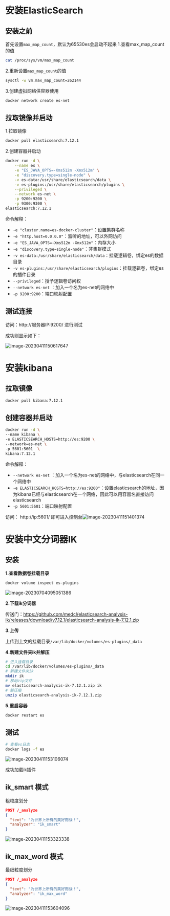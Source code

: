 # 安装ElasticSearch

## 安装之前

首先设置`max_map_count`，默认为65530es会启动不起来
1.查看max_map_count的值

```sh
cat /proc/sys/vm/max_map_count
```

2.重新设置`max_map_count`的值

```sh
sysctl -w vm.max_map_count=262144
```

3.创建虚拟网络供容器使用

```sh
docker network create es-net
```

## 拉取镜像并启动

1.拉取镜像

```sh
docker pull elasticsearch:7.12.1
```

2.创建容器并启动

```sh
docker run -d \
    --name es \
    -e "ES_JAVA_OPTS=-Xms512m -Xmx512m" \
    -e "discovery.type=single-node" \
    -v es-data:/usr/share/elasticsearch/data \
    -v es-plugins:/usr/share/elasticsearch/plugins \
    --privileged \
    --network es-net \
    -p 9200:9200 \
    -p 9300:9300 \
elasticsearch:7.12.1
```

命令解释：

- `-e "cluster.name=es-docker-cluster"`：设置集群名称
- `-e "http.host=0.0.0.0"`：监听的地址，可以外网访问
- `-e "ES_JAVA_OPTS=-Xms512m -Xmx512m"`：内存大小
- `-e "discovery.type=single-node"`：非集群模式
- `-v es-data:/usr/share/elasticsearch/data`：挂载逻辑卷，绑定es的数据目录
- `-v es-plugins:/usr/share/elasticsearch/plugins`：挂载逻辑卷，绑定es的插件目录
- `--privileged`：授予逻辑卷访问权
- `--network es-net` ：加入一个名为es-net的网络中
- `-p 9200:9200`：端口映射配置

## 测试连接

访问：http://服务器IP:9200/ 进行测试

成功则显示如下：

![image-20230411150617647](https://pic-go.oss-cn-shanghai.aliyuncs.com/typora-img/202304111506758.png)

# 安装kibana

## 拉取镜像

```sh
docker pull kibana:7.12.1
```

## 创建容器并启动

```sh
docker run -d \
--name kibana \
-e ELASTICSEARCH_HOSTS=http://es:9200 \
--network=es-net \
-p 5601:5601  \
kibana:7.12.1
```

命令解释：

- `--network es-net` ：加入一个名为es-net的网络中，与elasticsearch在同一个网络中
- `-e ELASTICSEARCH_HOSTS=http://es:9200"`：设置elasticsearch的地址，因为kibana已经与elasticsearch在一个网络，因此可以用容器名直接访问elasticsearch
- `-p 5601:5601`：端口映射配置

访问： http://ip:5601/ 即可进入控制台![image-20230411151401374](https://pic-go.oss-cn-shanghai.aliyuncs.com/typora-img/202304111514410.png)

# 安装中文分词器IK

## 安装

**1.查看数据卷挂载目录**

```sh
docker volume inspect es-plugins
```

![image-20230704095051386](https://pic-go.oss-cn-shanghai.aliyuncs.com/typora-img/202307040950419.png)

**2.下载ik分词器**

传送门：https://github.com/medcl/elasticsearch-analysis-ik/releases/download/v7.12.1/elasticsearch-analysis-ik-7.12.1.zip

**3.上传**

上传到上文的挂载目录`/var/lib/docker/volumes/es-plugins/_data`

**4.新建文件夹ik并解压**

```sh
# 进入挂载目录
cd /var/lib/docker/volumes/es-plugins/_data
# 新建文件夹ik
mkdir ik
# 移动zip文件
mv elasticsearch-analysis-ik-7.12.1.zip ik
# 解压缩
unzip elasticsearch-analysis-ik-7.12.1.zip
```

**5.重启容器**

```sh
docker restart es
```



## 测试

```sh
# 查看es日志
docker logs -f es
```

![image-20230411153106074](https://pic-go.oss-cn-shanghai.aliyuncs.com/typora-img/202304111531114.png)

成功加载ik插件

## ik_smart 模式

粗粒度划分

```json
POST /_analyze
{
  "text": "为世界上所有的美好而战！",
  "analyzer": "ik_smart"
}
```

![image-20230411153323338](https://pic-go.oss-cn-shanghai.aliyuncs.com/typora-img/202304111533375.png)



## ik_max_word 模式

最细粒度划分

```json
POST /_analyze
{
  "text": "为世界上所有的美好而战！",
  "analyzer": "ik_max_word"
}
```

![image-20230411153604096](https://pic-go.oss-cn-shanghai.aliyuncs.com/typora-img/202304111536133.png)